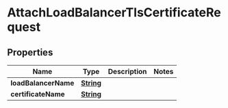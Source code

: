 

# AttachLoadBalancerTlsCertificateRequest


## Properties

| Name | Type | Description | Notes |
|------------ | ------------- | ------------- | -------------|
|**loadBalancerName** | [**String**](String.md) |  |  |
|**certificateName** | [**String**](String.md) |  |  |



